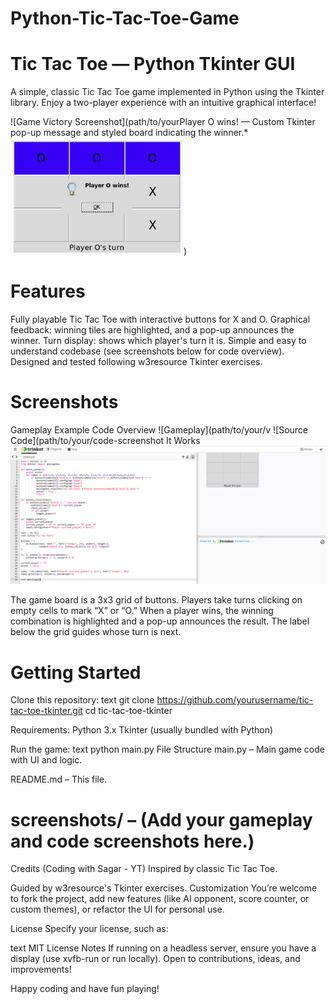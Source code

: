 # Python-Tic-Tac-Toe-Game

# Tic Tac Toe — Python Tkinter GUI
A simple, classic Tic Tac Toe game implemented in Python using the Tkinter library. Enjoy a two-player experience with an intuitive graphical interface!

![Game Victory Screenshot](path/to/yourPlayer O wins! — Custom Tkinter pop-up message and styled board indicating the winner.*
![Alt text](https://github.com/aman-nim/Python-Tic-Tac-Toe-Game/blob/main/Tic_Tac_Toe_Player_Wins(Screenshot).png))

# Features
Fully playable Tic Tac Toe with interactive buttons for X and O.
Graphical feedback: winning tiles are highlighted, and a pop-up announces the winner.
Turn display: shows which player's turn it is.
Simple and easy to understand codebase (see screenshots below for code overview).
Designed and tested following w3resource Tkinter exercises.

# Screenshots
Gameplay Example	Code Overview
![Gameplay](path/to/your/v ![Source Code](path/to/your/code-screenshot It Works	
![Alt text](https://github.com/aman-nim/Python-Tic-Tac-Toe-Game/blob/main/Tic_Tac_Toe_Player_Code(Screenshot).png)

The game board is a 3x3 grid of buttons.
Players take turns clicking on empty cells to mark “X” or “O.”
When a player wins, the winning combination is highlighted and a pop-up announces the result.
The label below the grid guides whose turn is next.

# Getting Started
Clone this repository:
text
git clone https://github.com/yourusername/tic-tac-toe-tkinter.git
cd tic-tac-toe-tkinter

Requirements:
Python 3.x
Tkinter (usually bundled with Python)

Run the game:
text
python main.py
File Structure
main.py – Main game code with UI and logic.

README.md – This file.

# screenshots/ – (Add your gameplay and code screenshots here.)

Credits (Coding with Sagar - YT)
Inspired by classic Tic Tac Toe.

Guided by w3resource's Tkinter exercises.
Customization
You’re welcome to fork the project, add new features (like AI opponent, score counter, or custom themes), or refactor the UI for personal use.

License
Specify your license, such as:

text
MIT License
Notes
If running on a headless server, ensure you have a display (use xvfb-run or run locally).
Open to contributions, ideas, and improvements!

Happy coding and have fun playing!
